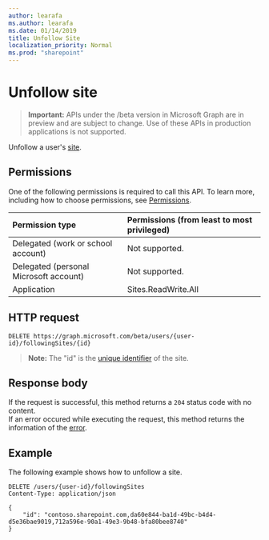 ```yaml
---
author: learafa
ms.author: learafa
ms.date: 01/14/2019
title: Unfollow Site
localization_priority: Normal
ms.prod: "sharepoint"
---
```

# Unfollow site 

> **Important:** APIs under the /beta version in Microsoft Graph are in preview and are subject to change. Use of these APIs in production applications is not supported.

Unfollow a user's [site](../resources/site.md).

## Permissions

One of the following permissions is required to call this API. To learn more, including how to choose permissions, see [Permissions](/graph/permissions-reference).

|            Permission type             | Permissions (from least to most privileged) |
| :------------------------------------- | :------------------------------------------ |
| Delegated (work or school account)     | Not supported.                              |
| Delegated (personal Microsoft account) | Not supported.                              |
| Application                            | Sites.ReadWrite.All                         |

## HTTP request

<!-- { "blockType": "ignored" } -->

```http
DELETE https://graph.microsoft.com/beta/users/{user-id}/followingSites/{id}
```

>**Note:** The "id" is the [unique identifier](../resources/site.md#id-property) of the site.
 
## Response body

  If the request is successful, this method returns a `204` status code with no content.  
  If an error occured while executing the request, this method returns the information of the [error](../../../concepts/errors.md).

## Example

The following example shows how to unfollow a site.

<!-- { "blockType": "request", "name": "unfollow-site", "scopes": "sites.readwrite.all" } -->

```http
DELETE /users/{user-id}/followingSites
Content-Type: application/json

{
    "id": "contoso.sharepoint.com,da60e844-ba1d-49bc-b4d4-d5e36bae9019,712a596e-90a1-49e3-9b48-bfa80bee8740"
}
```

<!-- {
  "type": "#page.annotation",
  "description": "Unfollow sharepoint site/sites for a user.",
  "keywords": "unfollow site",
  "section": "documentation",
  "tocPath": "Sites/Unfollow site"
} -->
